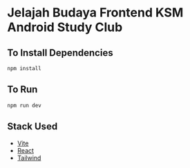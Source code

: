 # **Jelajah Budaya Frontend KSM Android Study Club**

## To Install Dependencies
`npm install`

## To Run
`npm run dev`

## Stack Used
- [Vite](http://vite.dev) 
- [React](http://react.dev) 
- [Tailwind](http://tailwindcss.com) 
